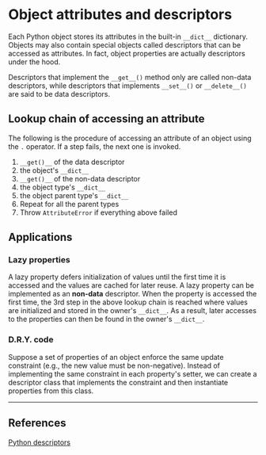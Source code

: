 # Object attributes and descriptors

Each Python object stores its attributes in the built-in `__dict__` dictionary.
Objects may also contain special objects called descriptors that can be accessed as attributes. In fact, object properties are actually descriptors under the hood.

Descriptors that implement the `__get__()` method only are called non-data descriptors, while descriptors that implements `__set__()` or `__delete__()` are said to be data descriptors.

## Lookup chain of accessing an attribute
The following is the procedure of accessing an attribute of an object using the `.` operator. If a step fails, the next one is invoked.

1. `__get()__` of the data descriptor
2. the object's `__dict__`
3. `__get()__` of the non-data descriptor
4. the object type's `__dict__`
5. the object parent type's `__dict__`
6. Repeat for all the parent types
7. Throw `AttributeError` if everything above failed

## Applications

### Lazy properties
A lazy property defers initialization of values until the first time it is accessed and the values are cached for later reuse.
A lazy property can be implemented as an **non-data** descriptor. When the property is accessed the first time, the 3rd step in the above lookup chain is reached where values are initialized and stored in the owner's `__dict__`. As a result, later accesses to the properties can then be found in the owner's `__dict__`.

### D.R.Y. code
Suppose a set of properties of an object enforce the same update constraint (e.g., the new value must be non-negative). Instead of implementing the same constraint in each property's setter, we can create a descriptor class that implements the constraint and then instantiate properties from this class.

---
## References
[Python descriptors](https://realpython.com/python-descriptors/)
